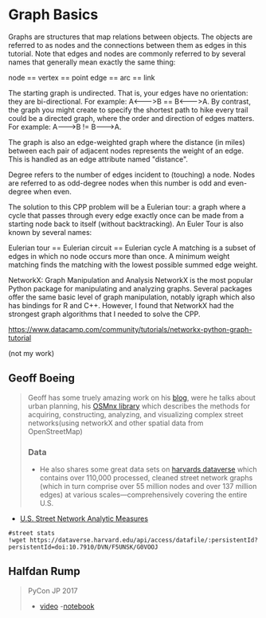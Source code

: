# Graph Basics

Graphs are structures that map relations between objects. The objects are referred to as nodes and the connections between them as edges in this tutorial. Note that edges and nodes are commonly referred to by several names that generally mean exactly the same thing:

node == vertex == point
edge == arc == link

The starting graph is undirected. That is, your edges have no orientation: they are bi-directional. For example: A<--->B == B<--->A.
By contrast, the graph you might create to specify the shortest path to hike every trail could be a directed graph, where the order and direction of edges matters. For example: A--->B != B--->A.

The graph is also an edge-weighted graph where the distance (in miles) between each pair of adjacent nodes represents the weight of an edge. This is handled as an edge attribute named "distance".

Degree refers to the number of edges incident to (touching) a node. Nodes are referred to as odd-degree nodes when this number is odd and even-degree when even.

The solution to this CPP problem will be a Eulerian tour: a graph where a cycle that passes through every edge exactly once can be made from a starting node back to itself (without backtracking). An Euler Tour is also known by several names:

Eulerian tour == Eulerian circuit == Eulerian cycle
A matching is a subset of edges in which no node occurs more than once. A minimum weight matching finds the matching with the lowest possible summed edge weight.

NetworkX: Graph Manipulation and Analysis
NetworkX is the most popular Python package for manipulating and analyzing graphs. Several packages offer the same basic level of graph manipulation, notably igraph which also has bindings for R and C++. However, I found that NetworkX had the strongest graph algorithms that I needed to solve the CPP.

https://www.datacamp.com/community/tutorials/networkx-python-graph-tutorial

(not my work)



## Geoff Boeing
> Geoff has some truely amazing work on his [blog](https://geoffboeing.com/publications/), were he talks about urban planning, his 
[OSMnx library](https://osmnx.readthedocs.io/en/stable/) which describes the methods for acquiring, constructing, analyzing, and visualizing complex street 
networks(using networkX and other spatial data from OpenStreetMap)
> ### Data
> - He also shares some great data sets on [harvards dataverse](https://dataverse.harvard.edu/dataset.xhtml?persistentId=doi:10.7910/DVN/CUWWYJ) which contains over 110,000 processed, cleaned street network graphs (which in turn comprise over 55 million nodes and over 137 million edges) at various scales—comprehensively covering the entire U.S.
- [U.S. Street Network Analytic Measures](https://dataverse.harvard.edu/dataset.xhtml?persistentId=doi:10.7910/DVN/F5UNSK)



```
#street stats
!wget https://dataverse.harvard.edu/api/access/datafile/:persistentId?persistentId=doi:10.7910/DVN/F5UNSK/G0VOOJ
```
## Halfdan Rump 
> PyCon JP 2017
>- [video](https://www.youtube.com/watch?v=Yd5oEIBFQ_E&feature=youtu.be)
>-[notebook](https://github.com/halfdanrump/geoviz/blob/master/pyconjp2017/presentation.ipynb)

